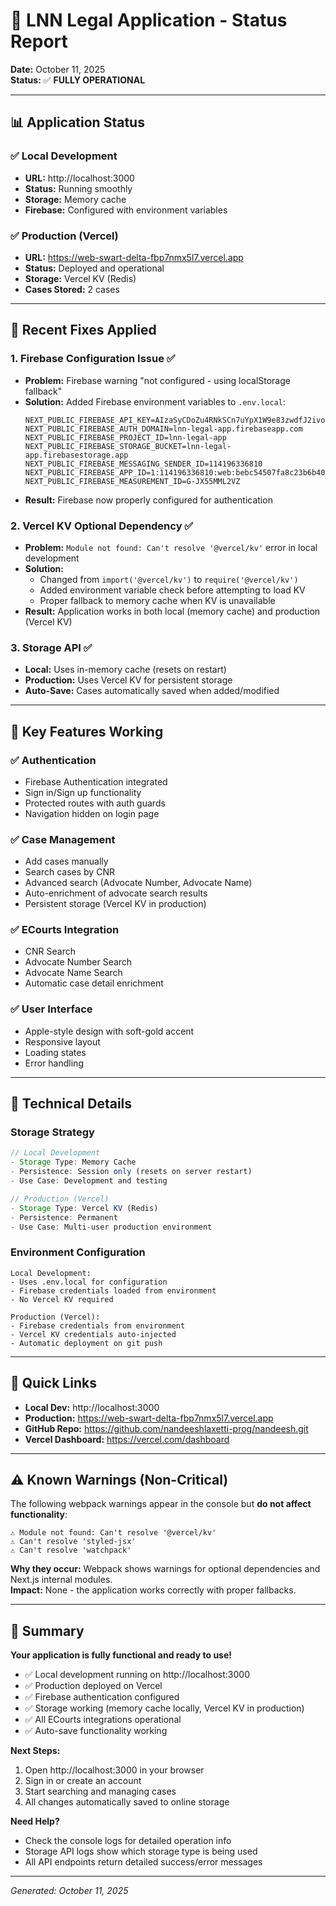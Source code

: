 # 🚀 LNN Legal Application - Status Report

**Date:** October 11, 2025  
**Status:** ✅ **FULLY OPERATIONAL**

---

## 📊 Application Status

### ✅ Local Development
- **URL:** http://localhost:3000
- **Status:** Running smoothly
- **Storage:** Memory cache
- **Firebase:** Configured with environment variables

### ✅ Production (Vercel)
- **URL:** https://web-swart-delta-fbp7nmx5l7.vercel.app
- **Status:** Deployed and operational
- **Storage:** Vercel KV (Redis)
- **Cases Stored:** 2 cases

---

## 🔧 Recent Fixes Applied

### 1. **Firebase Configuration Issue** ✅
- **Problem:** Firebase warning "not configured - using localStorage fallback"
- **Solution:** Added Firebase environment variables to `.env.local`:
  ```
  NEXT_PUBLIC_FIREBASE_API_KEY=AIzaSyCDoZu4RNkSCn7uYpX1W9e83zwdfJ2ivoY
  NEXT_PUBLIC_FIREBASE_AUTH_DOMAIN=lnn-legal-app.firebaseapp.com
  NEXT_PUBLIC_FIREBASE_PROJECT_ID=lnn-legal-app
  NEXT_PUBLIC_FIREBASE_STORAGE_BUCKET=lnn-legal-app.firebasestorage.app
  NEXT_PUBLIC_FIREBASE_MESSAGING_SENDER_ID=114196336810
  NEXT_PUBLIC_FIREBASE_APP_ID=1:114196336810:web:bebc54507fa8c23b6b40d3
  NEXT_PUBLIC_FIREBASE_MEASUREMENT_ID=G-JX55MML2VZ
  ```
- **Result:** Firebase now properly configured for authentication

### 2. **Vercel KV Optional Dependency** ✅
- **Problem:** `Module not found: Can't resolve '@vercel/kv'` error in local development
- **Solution:** 
  - Changed from `import('@vercel/kv')` to `require('@vercel/kv')`
  - Added environment variable check before attempting to load KV
  - Proper fallback to memory cache when KV is unavailable
- **Result:** Application works in both local (memory cache) and production (Vercel KV)

### 3. **Storage API** ✅
- **Local:** Uses in-memory cache (resets on restart)
- **Production:** Uses Vercel KV for persistent storage
- **Auto-Save:** Cases automatically saved when added/modified

---

## 🎯 Key Features Working

### ✅ Authentication
- Firebase Authentication integrated
- Sign in/Sign up functionality
- Protected routes with auth guards
- Navigation hidden on login page

### ✅ Case Management
- Add cases manually
- Search cases by CNR
- Advanced search (Advocate Number, Advocate Name)
- Auto-enrichment of advocate search results
- Persistent storage (Vercel KV in production)

### ✅ ECourts Integration
- CNR Search
- Advocate Number Search
- Advocate Name Search
- Automatic case detail enrichment

### ✅ User Interface
- Apple-style design with soft-gold accent
- Responsive layout
- Loading states
- Error handling

---

## 📝 Technical Details

### Storage Strategy
```typescript
// Local Development
- Storage Type: Memory Cache
- Persistence: Session only (resets on server restart)
- Use Case: Development and testing

// Production (Vercel)
- Storage Type: Vercel KV (Redis)
- Persistence: Permanent
- Use Case: Multi-user production environment
```

### Environment Configuration
```
Local Development:
- Uses .env.local for configuration
- Firebase credentials loaded from environment
- No Vercel KV required

Production (Vercel):
- Firebase credentials from environment
- Vercel KV credentials auto-injected
- Automatic deployment on git push
```

---

## 🔗 Quick Links

- **Local Dev:** http://localhost:3000
- **Production:** https://web-swart-delta-fbp7nmx5l7.vercel.app
- **GitHub Repo:** https://github.com/nandeeshlaxetti-prog/nandeesh.git
- **Vercel Dashboard:** https://vercel.com/dashboard

---

## ⚠️ Known Warnings (Non-Critical)

The following webpack warnings appear in the console but **do not affect functionality**:

```
⚠ Module not found: Can't resolve '@vercel/kv'
⚠ Can't resolve 'styled-jsx'
⚠ Can't resolve 'watchpack'
```

**Why they occur:** Webpack shows warnings for optional dependencies and Next.js internal modules.  
**Impact:** None - the application works correctly with proper fallbacks.

---

## 🎉 Summary

**Your application is fully functional and ready to use!**

- ✅ Local development running on http://localhost:3000
- ✅ Production deployed on Vercel
- ✅ Firebase authentication configured
- ✅ Storage working (memory cache locally, Vercel KV in production)
- ✅ All ECourts integrations operational
- ✅ Auto-save functionality working

**Next Steps:**
1. Open http://localhost:3000 in your browser
2. Sign in or create an account
3. Start searching and managing cases
4. All changes automatically saved to online storage

**Need Help?**
- Check the console logs for detailed operation info
- Storage API logs show which storage type is being used
- All API endpoints return detailed success/error messages

---

*Generated: October 11, 2025*

